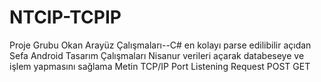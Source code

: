 # NTCIP-TCPIP
Proje Grubu
Okan Arayüz Çalışmaları--C# en kolayı parse edilibilir açıdan
Sefa Android Tasarım Çalışmaları
Nisanur verileri açarak databeseye ve işlem yapmasını sağlama
Metin TCP/IP Port Listening Request POST GET
